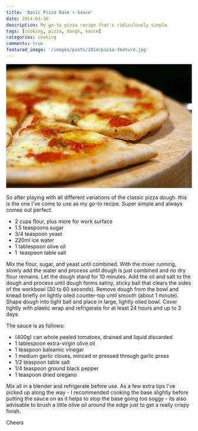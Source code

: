 ```yaml
---
title: 'Basic Pizza Base + Sauce'
date: 2014-03-30
description: My go-to pizza recipe that's ridiculously simple
tags: [cooking, pizza, dough, sauce]
categories: cooking
comments: true
featured_image: '/images/posts/2014/pizza-feature.jpg'
---
```


![](/images/posts/2014/pizza.jpg)

So after playing with all different variations of the classic pizza dough. this is the one I've come to use as my go-to recipe. Super simple and always comes out perfect.

* 2 cups flour, plus more for work surface
* 1.5 teaspoons sugar
* 3/4 teaspoon yeast
* 220ml ice water
* 1 tablespoon olive oil
* 1  teaspoon table salt

Mix the flour, sugar, and yeast until combined. With the mixer running, slowly add the water and process until dough is just combined and no dry flour remains. Let the dough stand for 10 minutes.
Add the oil and salt to the dough and process until dough forms satiny, sticky ball that clears the sides of the workbowl (30 to 60 seconds). 
Remove dough from the bowl and knead briefly on lightly oiled counter-top until smooth (about 1 minute). Shape dough into tight ball and place in large, lightly oiled bowl. Cover tightly with plastic wrap and refrigerate for at least 24 hours and up to 3 days.

The sauce is as follows:

* (400g) can whole peeled tomatoes, drained and liquid discarded
* 1 tablespoon extra-virgin olive oil
* 1 teaspoon balsamic vinegar
* 1 medium garlic cloves, minced or pressed through garlic press
* 1/2 teaspoon table salt
* 1/4 teaspoon ground black pepper
* 1 teaspoon dried oregano

Mix all in a blender and refrigerate before use. As a few extra tips I've picked up along the way - I recommended cooking the base slightly before putting the sauce on as it helps to stop the base going too soggy - its also advisable to brush a little olive oil around the edge just to get a really crispy finish. 

Cheers